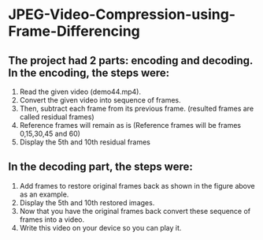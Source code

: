 # JPEG-Video-Compression-using-Frame-Differencing
## The project had 2 parts: encoding and decoding. In the encoding, the steps were:
1. Read the given video (demo44.mp4).
2. Convert the given video into sequence of frames.
3. Then, subtract each frame from its previous frame. (resulted frames are called residual frames)
4. Reference frames will remain as is (Reference frames will be frames 0,15,30,45 and 60)
5. Display the 5th and 10th residual frames
## In the decoding part, the steps were:
1. Add frames to restore original frames back as shown in the figure above as an example.
2. Display the 5th and 10th restored images.
3. Now that you have the original frames back convert these sequence of frames into a video.
4. Write this video on your device so you can play it.

